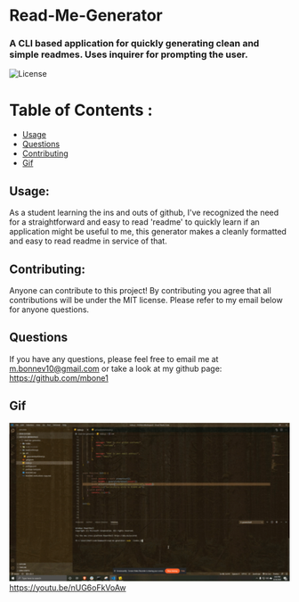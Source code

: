 # Read-Me-Generator
### A CLI based application for quickly generating clean and simple readmes. Uses inquirer for prompting the user. 
![License](https://img.shields.io/badge/License-MIT-blue.svg "License Badge")
# Table of Contents :
- [Usage](#usage)
- [Questions](#questions)
- [Contributing](#contributing)
- [Gif](#gif)

## Usage:
As a student learning the ins and outs of github, I've recognized the need for a straightforward and easy to read 'readme' to quickly learn if an application might be useful to me, this generator makes a cleanly formatted and easy to read readme in service of that.
## Contributing:
Anyone can contribute to this project! By contributing you agree that all contributions will be under the MIT license. Please refer to my email below for anyone questions.

## Questions
If you have any questions, please feel free to email me at m.bonnev10@gmail.com or take a look at my github page: https://github.com/mbone1 

## Gif
![read-me-generator](/read-me-generator.gif)
https://youtu.be/nUG6oFkVoAw
 